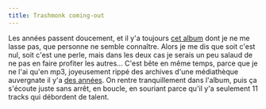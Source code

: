 ```yaml
---
title: Trashmonk coming-out
---
```


Les années passent doucement, et il y'a toujours [cet
album](http://www.amazon.fr/exec/obidos/ASIN/B00002DG84/) dont je ne me lasse
pas, que personne ne semble connaître. Alors je me dis que soit c'est nul,
soit c'est une perle, mais dans les deux cas je serais un peu salaud de ne pas
en faire profiter les autres... C'est bête en même temps, parce que je ne l'ai
qu'en mp3, joyeusement rippé des archives d'une médiathèque auvergnate il y'a
[des années](http://tinyurl.com/bardg). On rentre tranquillement dans l'album,
puis ça s'écoute juste sans arrêt, en boucle, en souriant parce qu'il y'a
seulement 11 tracks qui débordent de talent.

